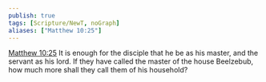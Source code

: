 ```yaml
---
publish: true
tags: [Scripture/NewT, noGraph]
aliases: ["Matthew 10:25"]
---
```

[Matthew 10:25](https://churchofjesuschrist.org/study/scriptures/nt/matt/10?lang=eng&id=p25#p25) It is enough for the disciple that he be as his master, and the servant as his lord. If they have called the master of the house Beelzebub, how much more shall they call them of his household?
